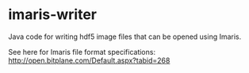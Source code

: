 # imaris-writer

Java code for writing hdf5 image files that can be opened using Imaris.

See here for Imaris file format specifications: 
http://open.bitplane.com/Default.aspx?tabid=268

